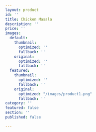 ```yaml
---
layout: product
id: ''
title: Chicken Masala
description: ''
price: ''
images:
  default:
    thumbnail:
      optimized: ''
      fallback: ''
    original:
      optimized: ''
      fallback: ''
  featured:
    thumbnail:
      optimized: ''
      fallback: ''
    original:
      optimized: "/images/product1.png"
      fallback: ''
category: ''
featured: false
section: ''
published: false

---
```

